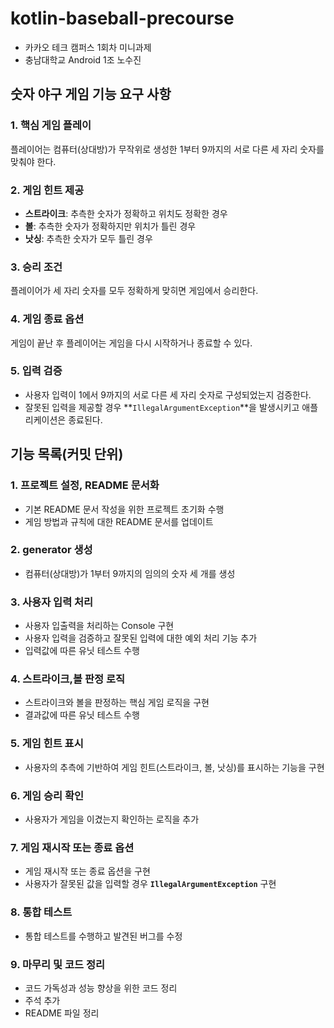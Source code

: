 # kotlin-baseball-precourse
- 카카오 테크 캠퍼스 1회차 미니과제
- 충남대학교 Android 1조 노수진

## 숫자 야구 게임 기능 요구 사항

### 1. 핵심 게임 플레이
플레이어는 컴퓨터(상대방)가 무작위로 생성한 1부터 9까지의 서로 다른 세 자리 숫자를 맞춰야 한다.

### 2. 게임 힌트 제공
- **스트라이크**: 추측한 숫자가 정확하고 위치도 정확한 경우
- **볼**: 추측한 숫자가 정확하지만 위치가 틀린 경우
- **낫싱**: 추측한 숫자가 모두 틀린 경우

### 3. 승리 조건
플레이어가 세 자리 숫자를 모두 정확하게 맞히면 게임에서 승리한다.

### 4. 게임 종료 옵션
게임이 끝난 후 플레이어는 게임을 다시 시작하거나 종료할 수 있다.

### 5. 입력 검증
- 사용자 입력이 1에서 9까지의 서로 다른 세 자리 숫자로 구성되었는지 검증한다.
- 잘못된 입력을 제공할 경우 **`IllegalArgumentException`**을 발생시키고 애플리케이션은 종료된다.



## 기능 목록(커밋 단위)

### 1. 프로젝트 설정, README 문서화
- 기본 README 문서 작성을 위한 프로젝트 초기화 수행
- 게임 방법과 규칙에 대한 README 문서를 업데이트
### 2. generator 생성
- 컴퓨터(상대방)가 1부터 9까지의 임의의 숫자 세 개를 생성
### 3. 사용자 입력 처리
- 사용자 입출력을 처리하는 Console 구현
- 사용자 입력을 검증하고 잘못된 입력에 대한 예외 처리 기능 추가
- 입력값에 따른 유닛 테스트 수행
### 4. 스트라이크,볼 판정 로직
- 스트라이크와 볼을 판정하는 핵심 게임 로직을 구현
- 결과값에 따른 유닛 테스트 수행
### 5. 게임 힌트 표시
- 사용자의 추측에 기반하여 게임 힌트(스트라이크, 볼, 낫싱)를 표시하는 기능을 구현
### 6. 게임 승리 확인
- 사용자가 게임을 이겼는지 확인하는 로직을 추가
### 7. 게임 재시작 또는 종료 옵션
- 게임 재시작 또는 종료 옵션을 구현
- 사용자가 잘못된 값을 입력할 경우 **`IllegalArgumentException`** 구현
### 8. 통합 테스트
- 통합 테스트를 수행하고 발견된 버그를 수정
### 9. 마무리 및 코드 정리
- 코드 가독성과 성능 향상을 위한 코드 정리
- 주석 추가
- README 파일 정리